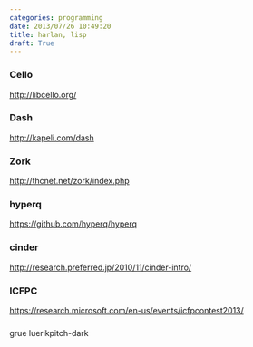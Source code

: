 ```yaml
---
categories: programming
date: 2013/07/26 10:49:20
title: harlan, lisp
draft: True
---
```


### Cello

http://libcello.org/


### Dash

http://kapeli.com/dash


### Zork

http://thcnet.net/zork/index.php


### hyperq

https://github.com/hyperq/hyperq


### cinder
http://research.preferred.jp/2010/11/cinder-intro/

### ICFPC

https://research.microsoft.com/en-us/events/icfpcontest2013/


### 

grue
luerikpitch-dark
